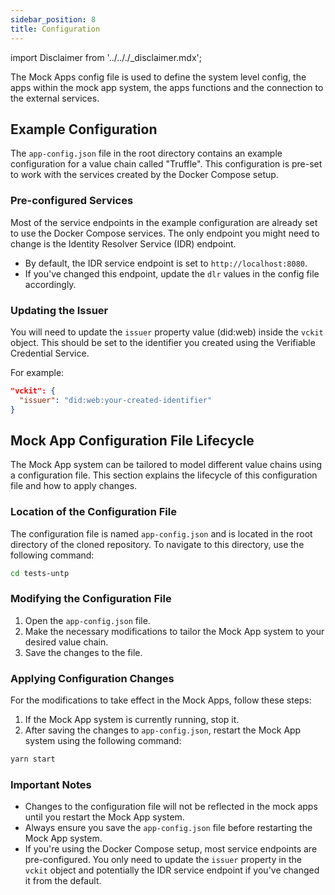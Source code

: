 ```yaml
---
sidebar_position: 8
title: Configuration
---
```


import Disclaimer from '../.././\_disclaimer.mdx';

<Disclaimer />

The Mock Apps config file is used to define the system level config, the apps within the mock app system, the apps functions and the connection to the external services.

## Example Configuration

The `app-config.json` file in the root directory contains an example configuration for a value chain called "Truffle". This configuration is pre-set to work with the services created by the Docker Compose setup.

### Pre-configured Services

Most of the service endpoints in the example configuration are already set to use the Docker Compose services. The only endpoint you might need to change is the Identity Resolver Service (IDR) endpoint.

- By default, the IDR service endpoint is set to `http://localhost:8080`.
- If you've changed this endpoint, update the `dlr` values in the config file accordingly.

### Updating the Issuer

You will need to update the `issuer` property value (did:web) inside the `vckit` object. This should be set to the identifier you created using the Verifiable Credential Service.

For example:

```json
"vckit": {
  "issuer": "did:web:your-created-identifier"
}
```

## Mock App Configuration File Lifecycle

The Mock App system can be tailored to model different value chains using a configuration file. This section explains the lifecycle of this configuration file and how to apply changes.

### Location of the Configuration File

The configuration file is named `app-config.json` and is located in the root directory of the cloned repository. To navigate to this directory, use the following command:

```bash
cd tests-untp
```

### Modifying the Configuration File

1. Open the `app-config.json` file.
2. Make the necessary modifications to tailor the Mock App system to your desired value chain.
3. Save the changes to the file.

### Applying Configuration Changes

For the modifications to take effect in the Mock Apps, follow these steps:

1. If the Mock App system is currently running, stop it.
2. After saving the changes to `app-config.json`, restart the Mock App system using the following command:

```bash
yarn start
```

### Important Notes

- Changes to the configuration file will not be reflected in the mock apps until you restart the Mock App system.
- Always ensure you save the `app-config.json` file before restarting the Mock App system.
- If you're using the Docker Compose setup, most service endpoints are pre-configured. You only need to update the `issuer` property in the `vckit` object and potentially the IDR service endpoint if you've changed it from the default.
